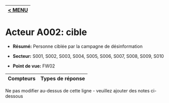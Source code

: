 |[< MENU](../README.md)|
|---|
# Acteur A002: cible

* **Résumé:** Personne ciblée par la campagne de désinformation

* **Secteur:** S001, S002, S003, S004, S005, S006, S007, S008, S009, S010

* **Point de vue:** FW02


|Compteurs |Types de réponse |
|-------- |-------------- |


Ne pas modifier au-dessus de cette ligne - veuillez ajouter des notes ci-dessous